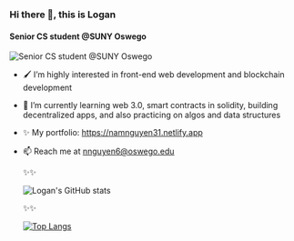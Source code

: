 ### Hi there 👋, this is Logan
#### Senior CS student @SUNY Oswego
![Senior CS student @SUNY Oswego](https://pbs.twimg.com/profile_banners/1042005380211986441/1642665132/1500x500)


- 🖌 I’m highly interested in front-end web development and blockchain development
- 🌱 I’m currently learning web 3.0, smart contracts in solidity, building decentralized apps, and also practicing on algos and data structures 
- ✨ My portfolio: https://namnguyen31.netlify.app
- 📫 Reach me at nnguyen6@oswego.edu


  ✨✨

  ![Logan's GitHub stats](https://github-readme-stats.vercel.app/api?username=lgad31vn&hide=stars&show_icons=true&theme=gotham)

  ✨✨

  [![Top Langs](https://github-readme-stats.vercel.app/api/top-langs/?username=lgad31vn&hide=css,html&langs_count=8&layout=compact&theme=gotham)](https://github.com/lgad31vn/github-readme-stats)

